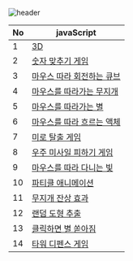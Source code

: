 ![header](https://capsule-render.vercel.app/api?type=wave&color=auto&height=150&section=header&text=JavaScript%20Collection%20for%20Fun&fontSize=25)

| No | javaScript |
| ------------ | ------------- |
| 1 | <a href="https://baesub.github.io/JS/3d.html" target="_blank"> 3D </a>  |
| 2 | <a href="https://baesub.github.io/JS/choose-num.html" target="_blank"> 숫자 맞추기 게임 </a>  |
| 3 | <a href="https://baesub.github.io/JS/cube.html" target="_blank"> 마우스 따라 회전하는 큐브 </a>  |
| 4 | <a href="https://baesub.github.io/JS/follow-rainbow.html" target="_blank"> 마우스를 따라가는 무지개 </a>  |
| 5 | <a href="https://baesub.github.io/JS/follow-star.html" target="_blank"> 마우스를 따라가는 별 </a>  |
| 6 | <a href="https://baesub.github.io/JS/follow-water.html" target="_blank"> 마우스를 따라 흐르는 액체 </a>  |
| 7 | <a href="https://baesub.github.io/JS/miro.html" target="_blank"> 미로 탈출 게임 </a>  |
| 8 | <a href="https://baesub.github.io/JS/misaill-game.html" target="_blank"> 우주 미사일 피하기 게임 </a>  |
| 9 | <a href="https://baesub.github.io/JS/mouse-js.html" target="_blank"> 마우스를 따라 다니는 빛 </a>  |
| 10 | <a href="https://baesub.github.io/JS/particle.html" target="_blank"> 파티클 애니메이션 </a>  |
| 11 | <a href="https://baesub.github.io/JS/rainbow.html" target="_blank"> 무지개 잔상 효과 </a>  |
| 12 | <a href="https://baesub.github.io/JS/random.html" target="_blank"> 랜덤 도형 추출 </a>  |
| 13 | <a href="https://baesub.github.io/JS/starry.html" target="_blank"> 클릭하면 별 쏟아짐 </a>  |
| 14 | <a href="https://baesub.github.io/JS/tower.html" target="_blank"> 타워 디펜스 게임 </a>  |
